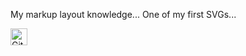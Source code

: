 My markup layout knowledge...
One of my first SVGs...

<img alt="GitHub commit activity" src="https://img.shields.io/github/commit-activity/y/tamga05/Circular_graph?style=flat-square" height="27">
